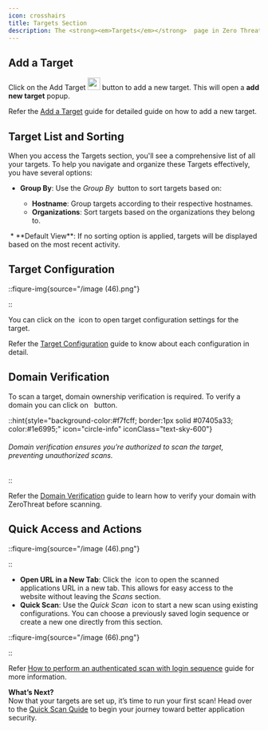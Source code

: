 ```yaml
---
icon: crosshairs
title: Targets Section
description: The <strong><em>Targets</em></strong>  page in Zero Threat is your central hub for managing all aspects of scanning targets. From adding new targets to configuring and verifying them, this section provides all the tools you need to manage your web application security.
---
```




## Add a Target

Click on the Add Target <img src="/image (49).png" alt="" data-size="line" style="display:inline; padding:0px; margin: 0px; width:25px;"> button to add a new target. This will open a **add new target** popup.

Refer the [Add a Target](add-a-target.md "mention") guide for detailed guide on how to add a new target.

## Target List and Sorting

When you access the Targets section, you'll see a comprehensive list of all your targets. To help you navigate and organize these Targets effectively, you have several options:

*   **Group By**: Use the _Group By_  <img src="/image (54).png" alt="" data-size="line" style="display:inline">  button to sort targets based on:

    * **Hostname**: Group targets according to their respective hostnames.
    * **Organizations**: Sort targets based on the organizations they belong to.



<img src="/image (53).png" alt="">
* **Default View**: If no sorting option is applied, targets will be displayed based on the most recent activity.

## Target Configuration&#x20;

::fiqure-img{source="/image (46).png"}
<!-- <img src="/image (46).png" alt="" > -->
::


You can click on the <img src="/image (47).png" alt="" data-size="original" style="display:inline; margin:0px; padding:0px;"> icon to open target configuration settings for the target.

Refer the [Target Configuration](target-configuration.md "mention") guide to know about each configuration in detail.

## Domain Verification

To scan a target, domain ownership verification is required. To verify a domain you can click on   <img src="/image (48).png" alt="" data-size="original" style="display:inline; margin:0px 2px; padding:0px;">   button.

::hint{style="background-color:#f7fcff; border:1px solid #07405a33; color:#1e6995;" icon="circle-info" iconClass="text-sky-600"}
<h6> Domain verification ensures you’re authorized to scan the target, preventing unauthorized scans.</h6>
::

Refer the [Domain Verification](domain-verification.md "mention") guide to learn how to verify your domain with ZeroThreat before scanning.



## Quick Access and Actions

::fiqure-img{source="/image (46).png"}
<!-- <img src="/image (46).png" alt="" > -->
::


* **Open URL in a New Tab**: Click the <img src="/image (63).png" alt="" style="display:inline" > icon to open the scanned applications URL in a new tab. This allows for easy access to the website without leaving the _Scans_ section.
* **Quick Scan**: Use the _Quick Scan_ <img src="/image (65).png" alt="" style="display:inline"> icon to start a new scan using existing configurations. You can choose a previously saved login sequence or create a new one directly from this section.

::fiqure-img{source="/image (66).png"}
<!-- <img src="/image (66).png" alt="" > -->
::


Refer [How to perform an authenticated scan with login sequence](../getting-started/authenticated-scan/scan-with-login-sequence#how-to-perform-an-authenticated-scan-with-login-sequence "mention") guide for more information.



**What’s Next?**\
Now that your targets are set up, it’s time to run your first scan! Head over to the [Quick Scan Quide](../getting-started/publish-your-docs.md "mention") to begin your journey toward better application security.

